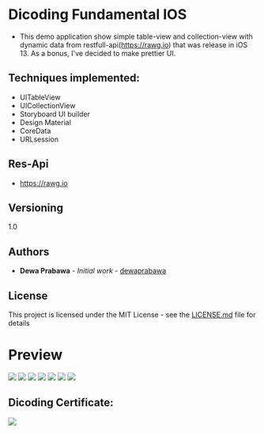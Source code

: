 
# Dicoding Fundamental IOS

* This demo application show simple table-view and collection-view with dynamic data from restfull-api(https://rawg.io) that was release in iOS 13. As a bonus, I've decided to make prettier UI.

## Techniques implemented:
* UITableView
* UICollectionView
* Storyboard UI builder
* Design Material
* CoreData
* URLsession

## Res-Api 
* https://rawg.io

## Versioning

1.0

## Authors

* **Dewa Prabawa** - *Initial work* - [dewaprabawa](https://github.com/dewaprabawa)


## License

This project is licensed under the MIT License - see the [LICENSE.md](LICENSE.md) file for details
# Preview 

![](https://github.com/dewaprabawa/IOSfundamentalSubmission/blob/master/1.png) 
![](https://github.com/dewaprabawa/IOSfundamentalSubmission/blob/master/2.png)
![](https://github.com/dewaprabawa/IOSfundamentalSubmission/blob/master/3.png)
![](https://github.com/dewaprabawa/IOSfundamentalSubmission/blob/master/4.png)
![](https://github.com/dewaprabawa/IOSfundamentalSubmission/blob/master/5.png) 
![](https://github.com/dewaprabawa/IOSfundamentalSubmission/blob/master/6.png)
![](https://github.com/dewaprabawa/IOSfundamentalSubmission/blob/master/7.png)

## Dicoding Certificate:
![](https://github.com/dewaprabawa/IOSfundamentalSubmission/blob/master/8.png)
